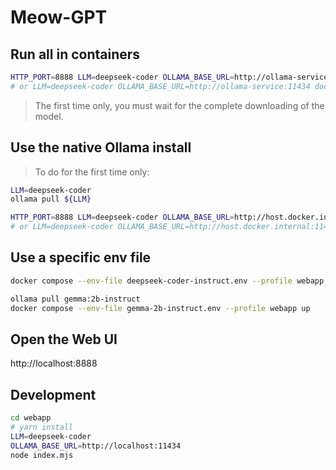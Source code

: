 # Meow-GPT

## Run all in containers

```bash
HTTP_PORT=8888 LLM=deepseek-coder OLLAMA_BASE_URL=http://ollama-service:11434 docker compose --profile container up
# or LLM=deepseek-coder OLLAMA_BASE_URL=http://ollama-service:11434 docker compose --profile container watch
```
> The first time only, you must wait for the complete downloading of the model.

## Use the native Ollama install

> To do for the first time only:
```bash
LLM=deepseek-coder
ollama pull ${LLM}
```

```bash
HTTP_PORT=8888 LLM=deepseek-coder OLLAMA_BASE_URL=http://host.docker.internal:11434 docker compose --profile webapp up
# or LLM=deepseek-coder OLLAMA_BASE_URL=http://host.docker.internal:11434 docker compose --profile webapp watch
```

## Use a specific env file

```bash
docker compose --env-file deepseek-coder-instruct.env --profile webapp up
```

```bash
ollama pull gemma:2b-instruct
docker compose --env-file gemma-2b-instruct.env --profile webapp up
```

## Open the Web UI

http://localhost:8888

## Development

```bash
cd webapp
# yarn install
LLM=deepseek-coder
OLLAMA_BASE_URL=http://localhost:11434 
node index.mjs
```